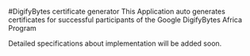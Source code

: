 #DigifyBytes certificate generator
This Application auto generates certificates for successful participants 
of the Google DigifyBytes Africa Program

Detailed specifications about implementation will be added soon.